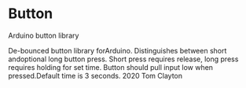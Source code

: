 # Button
Arduino button library

De-bounced button library forArduino. Distinguishes between short andoptional long button press. Short press requires release, long press requires holding for set time. Button should pull input low when pressed.Default time is 3 seconds. 2020 Tom Clayton
